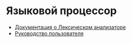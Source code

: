 # Языковой процессор
    
* [Документация о Лексическом анализаторе](docs/lexer/Lexer.md)
* [Руководство пользователя](docs/Guide.md)
